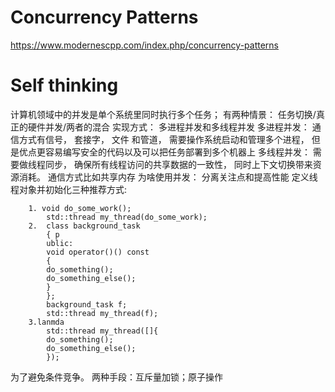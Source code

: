 # Concurrency Patterns

https://www.modernescpp.com/index.php/concurrency-patterns

# Self thinking


计算机领域中的并发是单个系统里同时执行多个任务； 有两种情景： 任务切换/真正的硬件并发/两者的混合
实现方式： 多进程并发和多线程并发
多进程并发： 通信方式有信号， 套接字， 文件 和管道， 需要操作系统启动和管理多个进程， 但是优点更容易编写安全的代码以及可以把任务部署到多个机器上
多线程并发：  需要做线程同步， 确保所有线程访问的共享数据的一致性， 同时上下文切换带来资源消耗。 通信方式比如共享内存
为啥使用并发： 分离关注点和提高性能
定义线程对象并初始化三种推荐方式: 
```
    1. void do_some_work();
        std::thread my_thread(do_some_work);
	2.  class background_task
		{ p
		ublic:
		void operator()() const
		{
		do_something();
		do_something_else();
		}
		};
		background_task f;
		std::thread my_thread(f); 
	3.lanmda
	    std::thread my_thread([]{
		do_something();
		do_something_else();
		});
```
 为了避免条件竞争。 两种手段：互斥量加锁；原子操作
